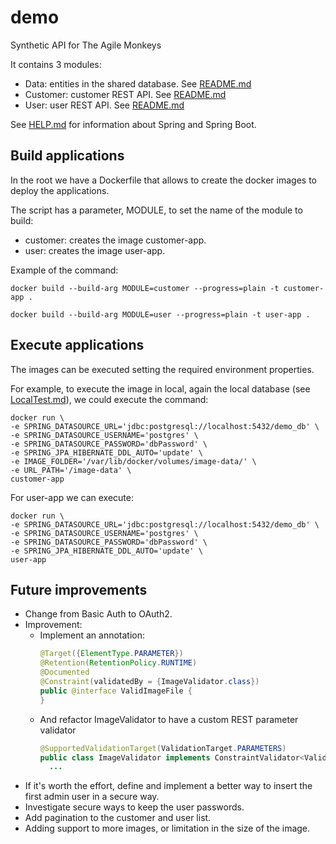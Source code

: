 # demo
Synthetic API for The Agile Monkeys

It contains 3 modules:
* Data: entities in the shared database. See [README.md](./data/README.md)
* Customer: customer REST API. See [README.md](./customer/README.md)
* User: user REST API. See [README.md](./user/README.md)

See [HELP.md](./user/HELP.md) for information about Spring and Spring Boot.

## Build applications

In the root we have a Dockerfile that allows to create the docker images to deploy the applications.

The script has a parameter, MODULE, to set the name of the module to build:
- customer: creates the image customer-app.
- user: creates the image user-app.

Example of the command:
```shell
docker build --build-arg MODULE=customer --progress=plain -t customer-app .
```
```shell
docker build --build-arg MODULE=user --progress=plain -t user-app .
```

## Execute applications

The images can be executed setting the required environment properties.

For example, to execute the image in local, again the local database (see [LocalTest.md](./LocalTest.md)), we could execute the command:
```shell
docker run \
-e SPRING_DATASOURCE_URL='jdbc:postgresql://localhost:5432/demo_db' \
-e SPRING_DATASOURCE_USERNAME='postgres' \
-e SPRING_DATASOURCE_PASSWORD='dbPassword' \
-e SPRING_JPA_HIBERNATE_DDL_AUTO='update' \
-e IMAGE_FOLDER='/var/lib/docker/volumes/image-data/' \
-e URL_PATH='/image-data' \
customer-app
```

For user-app we can execute:
```shell
docker run \
-e SPRING_DATASOURCE_URL='jdbc:postgresql://localhost:5432/demo_db' \
-e SPRING_DATASOURCE_USERNAME='postgres' \
-e SPRING_DATASOURCE_PASSWORD='dbPassword' \
-e SPRING_JPA_HIBERNATE_DDL_AUTO='update' \
user-app
```

## Future improvements
* Change from Basic Auth to OAuth2.
* Improvement:
  * Implement an annotation:
    ``` java
    @Target({ElementType.PARAMETER})
    @Retention(RetentionPolicy.RUNTIME)
    @Documented
    @Constraint(validatedBy = {ImageValidator.class})
    public @interface ValidImageFile {
    }
    ```
  * And refactor ImageValidator to have a custom REST parameter validator
    ``` java
    @SupportedValidationTarget(ValidationTarget.PARAMETERS)
    public class ImageValidator implements ConstraintValidator<ValidImageFile, MultipartFile> {
      ... 
    ```
* If it's worth the effort, define and implement a better way to insert the first admin user in a secure way.
* Investigate secure ways to keep the user passwords.
* Add pagination to the customer and user list.
* Adding support to more images, or limitation in the size of the image.